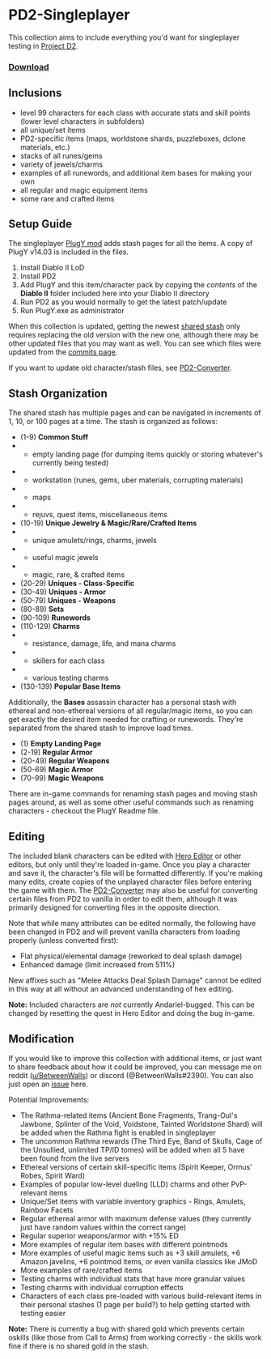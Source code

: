 # PD2-Singleplayer
This collection aims to include everything you'd want for singleplayer testing in [Project D2](https://www.projectdiablo2.com/).

### [Download](https://github.com/BetweenWalls/PD2-Singleplayer/archive/main.zip)

## Inclusions
* level 99 characters for each class with accurate stats and skill points (lower level characters in subfolders)
* all unique/set items
* PD2-specific items (maps, worldstone shards, puzzleboxes, dclone materials, etc.)
* stacks of all runes/gems
* variety of jewels/charms
* examples of all runewords, and additional item bases for making your own
* all regular and magic equipment items
* some rare and crafted items

## Setup Guide
The singleplayer [PlugY mod](http://plugy.free.fr/) adds stash pages for all the items. A copy of PlugY v14.03 is included in the files.

1. Install Diablo II LoD
2. Install PD2
3. Add PlugY and this item/character pack by copying the *contents* of the **Diablo II** folder included here into your Diablo II directory
4. Run PD2 as you would normally to get the latest patch/update
5. Run PlugY.exe as administrator

When this collection is updated, getting the newest [shared stash](https://github.com/BetweenWalls/PD2-Singleplayer/blob/main/Diablo%20II/Save/_LOD_SharedStashSave.sss) only requires replacing the old version with the new one, although there may be other updated files that you may want as well. You can see which files were updated from the [commits page](https://github.com/BetweenWalls/PD2-Singleplayer/commits/main).

If you want to update old character/stash files, see [PD2-Converter](https://github.com/BetweenWalls/PD2-Converter#simple-characterstash-converter-for-pd2).

## Stash Organization
The shared stash has multiple pages and can be navigated in increments of 1, 10, or 100 pages at a time. The stash is organized as follows:

* (1-9) **Common Stuff**
* * empty landing page (for dumping items quickly or storing whatever's currently being tested)
* * workstation (runes, gems, uber materials, corrupting materials)
* * maps
* * rejuvs, quest items, miscellaneous items
* (10-19) **Unique Jewelry & Magic/Rare/Crafted Items**
* * unique amulets/rings, charms, jewels
* * useful magic jewels
* * magic, rare, & crafted items
* (20-29) **Uniques - Class-Specific**
* (30-49) **Uniques - Armor**
* (50-79) **Uniques - Weapons**
* (80-89) **Sets**
* (90-109) **Runewords**
* (110-129) **Charms**
* * resistance, damage, life, and mana charms
* * skillers for each class
* * various testing charms
* (130-139) **Popular Base Items**

Additionally, the **Bases** assassin character has a personal stash with ethereal and non-ethereal versions of all regular/magic items, so you can get exactly the desired item needed for crafting or runewords. They're separated from the shared stash to improve load times. 

* (1) **Empty Landing Page**
* (2-19) **Regular Armor**
* (20-49) **Regular Weapons**
* (50-69) **Magic Armor**
* (70-99) **Magic Weapons**

There are in-game commands for renaming stash pages and moving stash pages around, as well as some other useful commands such as renaming characters - checkout the PlugY Readme file.

## Editing
The included blank characters can be edited with [Hero Editor](https://www.moddb.com/games/diablo-2-lod/downloads/hero-editor-v-104) or other editors, but only until they're loaded in-game. Once you play a character and save it, the character's file will be formatted differently. If you're making many edits, create copies of the unplayed character files before entering the game with them. The [PD2-Converter](https://github.com/BetweenWalls/PD2-Converter#simple-characterstash-converter-for-pd2) may also be useful for converting certain files from PD2 to vanilla in order to edit them, although it was primarily designed for converting files in the opposite direction.

Note that while many attributes can be edited normally, the following have been changed in PD2 and will prevent vanilla characters from loading properly (unless converted first):

* Flat physical/elemental damage (reworked to deal splash damage)
* Enhanced damage (limit increased from 511%)

New affixes such as "Melee Attacks Deal Splash Damage" cannot be edited in this way at all without an advanced understanding of hex editing.

**Note:** Included characters are *not* currently Andariel-bugged. This can be changed by resetting the quest in Hero Editor and doing the bug in-game.

## Modification
If you would like to improve this collection with additional items, or just want to share feedback about how it could be improved, you can message me on reddit ([u/BetweenWalls](https://www.reddit.com/message/compose/?to=BetweenWalls)) or discord (@BetweenWalls#2390). You can also just open an [issue](https://github.com/BetweenWalls/PD2-Singleplayer/issues) here.

Potential Improvements:
* The Rathma-related items (Ancient Bone Fragments, Trang-Oul's Jawbone, Splinter of the Void, Voidstone, Tainted Worldstone Shard) will be added when the Rathma fight is enabled in singleplayer
* The uncommon Rathma rewards (The Third Eye, Band of Skulls, Cage of the Unsullied, unlimited TP/ID tomes) will be added when all 5 have been found from the live servers
* Ethereal versions of certain skill-specific items (Spirit Keeper, Ormus' Robes, Spirit Ward)
* Examples of popular low-level dueling (LLD) charms and other PvP-relevant items
* Unique/Set items with variable inventory graphics - Rings, Amulets, Rainbow Facets
* Regular ethereal armor with maximum defense values (they currently just have random values within the correct range)
* Regular superior weapons/armor with +15% ED
* More examples of regular item bases with different pointmods
* More examples of useful magic items such as +3 skill amulets, +6 Amazon javelins, +6 pointmod items, or even vanilla classics like JMoD
* More examples of rare/crafted items
* Testing charms with individual stats that have more granular values
* Testing charms with individual corruption effects
* Characters of each class pre-loaded with various build-relevant items in their personal stashes (1 page per build?) to help getting started with testing easier

<!-- Notes
Some generated rare/crafted items have incorrect required levels
Some generated runeword item bases are missing certain stats, such as 10-50% FCR for staves
Some generated item bases may have incorrect armor values - they should be verified
-->

**Note:** There is currently a bug with shared gold which prevents certain oskills (like those from Call to Arms) from working correctly - the skills work fine if there is no shared gold in the stash.